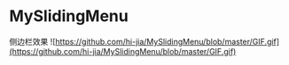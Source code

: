 # MySlidingMenu
侧边栏效果
![https://github.com/hi-jia/MySlidingMenu/blob/master/GIF.gif](https://github.com/hi-jia/MySlidingMenu/blob/master/GIF.gif)
